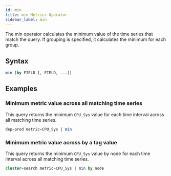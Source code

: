 ```yaml
---
id: min
title: min Metrics Operator
sidebar_label: min
---
```




The min operator calculates the minimum value of the time series that match the query. If grouping is specified, it calculates the minimum for each group.

## Syntax

```sql
min [by FIELD [, FIELD, ...]]
```

## Examples

### Minimum metric value across all matching time series

This query returns the minimum `CPU_Sys` value for each time interval across all matching time series.

```sql
dep=prod metric=CPU_Sys | min
```

### Minimum metric value across by a tag value

This query returns the minimum `CPU_Sys` value by node for each time interval across all matching time series.

```sql
cluster=search metric=CPU_Sys | min by node
```  
 
